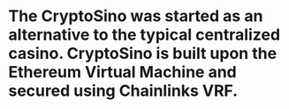 # The CryptoSino was started as an alternative to the typical centralized casino. CryptoSino is built upon the Ethereum Virtual Machine and secured using Chainlinks VRF.
